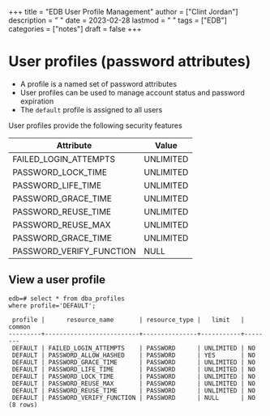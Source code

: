+++
title = "EDB User Profile Management"
author = ["Clint Jordan"]
description = " "
date = 2023-02-28
lastmod = " "
tags = ["EDB"]
categories = ["notes"]
draft = false
+++


# User profiles (password attributes)

* A profile is a named set of password attributes
* User profiles can be used to manage account status and password expiration
* The `default` profile is assigned to all users

User profiles provide the following security features

| **Attribute**             | **Value** |
|-----------------------    |-----------|
| FAILED_LOGIN_ATTEMPTS     | UNLIMITED |
| PASSWORD_LOCK_TIME        | UNLIMITED |
| PASSWORD_LIFE_TIME        | UNLIMITED |
| PASSWORD_GRACE_TIME       | UNLIMITED |
| PASSWORD_REUSE_TIME       | UNLIMITED |
| PASSWORD_REUSE_MAX        | UNLIMITED |
| PASSWORD_GRACE_TIME       | UNLIMITED |
| PASSWORD_VERIFY_FUNCTION  | NULL      |


## View a user profile

```text
edb=# select * from dba_profiles
where profile='DEFAULT';

 profile |      resource_name       | resource_type |   limit   | common
---------+--------------------------+---------------+-----------+--------
 DEFAULT | FAILED_LOGIN_ATTEMPTS    | PASSWORD      | UNLIMITED | NO
 DEFAULT | PASSWORD_ALLOW_HASHED    | PASSWORD      | YES       | NO
 DEFAULT | PASSWORD_GRACE_TIME      | PASSWORD      | UNLIMITED | NO
 DEFAULT | PASSWORD_LIFE_TIME       | PASSWORD      | UNLIMITED | NO
 DEFAULT | PASSWORD_LOCK_TIME       | PASSWORD      | UNLIMITED | NO
 DEFAULT | PASSWORD_REUSE_MAX       | PASSWORD      | UNLIMITED | NO
 DEFAULT | PASSWORD_REUSE_TIME      | PASSWORD      | UNLIMITED | NO
 DEFAULT | PASSWORD_VERIFY_FUNCTION | PASSWORD      | NULL      | NO
(8 rows)
```

